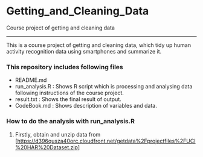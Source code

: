 # Getting_and_Cleaning_Data
Course project of getting and cleaning data
*****

This is a course project of getting and cleaning data, which tidy up human activity recognition data using smartphones and summarize it.

### This repository includes following files
* README.md
* run_analysis.R : Shows R script which is processing and analysing data following instructions of the course project.
* result.txt : Shows the final result of output.
* CodeBook.md : Shows description of variables and data.

### How to do the analysis with run_analysis.R
1. Firstly, obtain and unzip data from [https://d396qusza40orc.cloudfront.net/getdata%2Fprojectfiles%2FUCI%20HAR%20Dataset.zip]
